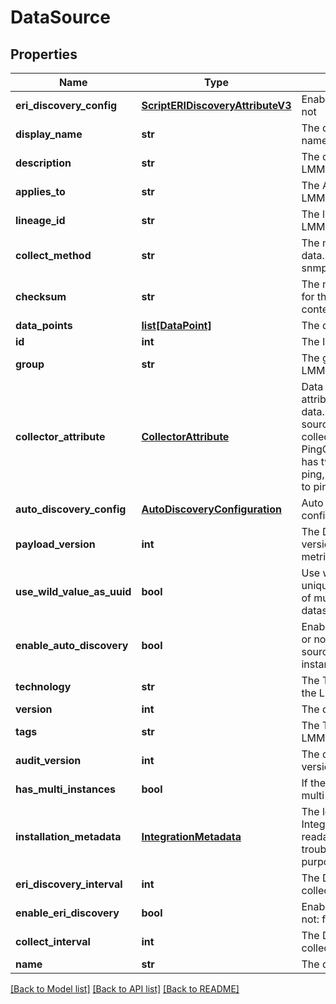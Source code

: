 # DataSource

## Properties
Name | Type | Description | Notes
------------ | ------------- | ------------- | -------------
**eri_discovery_config** | [**ScriptERIDiscoveryAttributeV3**](ScriptERIDiscoveryAttributeV3.md) | Enable ERI Discovery or not | [optional] 
**display_name** | **str** | The data source display name | [optional] 
**description** | **str** | The description for the LMModule | [optional] 
**applies_to** | **str** | The Applies To for the LMModule | [optional] 
**lineage_id** | **str** | The lineageId the LMModule belongs to | [optional] 
**collect_method** | **str** | The  method to collect data. The values can be snmp|ping|exs|webpage|wmi|cim|datadump|dns|ipmi|jdbb|script|udp|tcp|xen | 
**checksum** | **str** | The metadata checksum for the LMModule content | [optional] 
**data_points** | [**list[DataPoint]**](DataPoint.md) | The data point list | [optional] 
**id** | **int** | The ID of the LMModule | [optional] 
**group** | **str** | The group the LMModule is in | [optional] 
**collector_attribute** | [**CollectorAttribute**](CollectorAttribute.md) | Data collector&#39;s attributes to collector data. e.g. a ping data source has a ping collector attribute.   PingCollectorAttributeV1 has two fields. the ip to ping, the data size send to ping | 
**auto_discovery_config** | [**AutoDiscoveryConfiguration**](AutoDiscoveryConfiguration.md) | Auto discovery configuration | [optional] 
**payload_version** | **int** | The DataSource payload version for custom metrics | [optional] 
**use_wild_value_as_uuid** | **bool** | Use wild-value as unique identifier in case of multi instance datasource: true|false | [optional] 
**enable_auto_discovery** | **bool** | Enable Auto Discovery or not when this data source has multi instance: false|true | [optional] 
**technology** | **str** | The Technical Notes for the LMModule | [optional] 
**version** | **int** | The data source version | [optional] 
**tags** | **str** | The Tags for the LMModule | [optional] 
**audit_version** | **int** | The data source audit version | [optional] 
**has_multi_instances** | **bool** | If the DataSource has multi instance: true|false | [optional] 
**installation_metadata** | [**IntegrationMetadata**](IntegrationMetadata.md) | The local module&#39;s IntegrationMetadata, readable for troubleshooting purposes | [optional] 
**eri_discovery_interval** | **int** | The DataSource data collect interval | [optional] 
**enable_eri_discovery** | **bool** | Enable ERI Discovery or not: false|true | [optional] 
**collect_interval** | **int** | The DataSource data collect interval | 
**name** | **str** | The data source name | 

[[Back to Model list]](../README.md#documentation-for-models) [[Back to API list]](../README.md#documentation-for-api-endpoints) [[Back to README]](../README.md)


